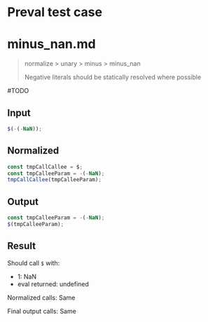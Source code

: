 # Preval test case

# minus_nan.md

> normalize > unary > minus > minus_nan
>
> Negative literals should be statically resolved where possible

#TODO

## Input

`````js filename=intro
$(-(-NaN));
`````

## Normalized

`````js filename=intro
const tmpCallCallee = $;
const tmpCalleeParam = -(-NaN);
tmpCallCallee(tmpCalleeParam);
`````

## Output

`````js filename=intro
const tmpCalleeParam = -(-NaN);
$(tmpCalleeParam);
`````

## Result

Should call `$` with:
 - 1: NaN
 - eval returned: undefined

Normalized calls: Same

Final output calls: Same
